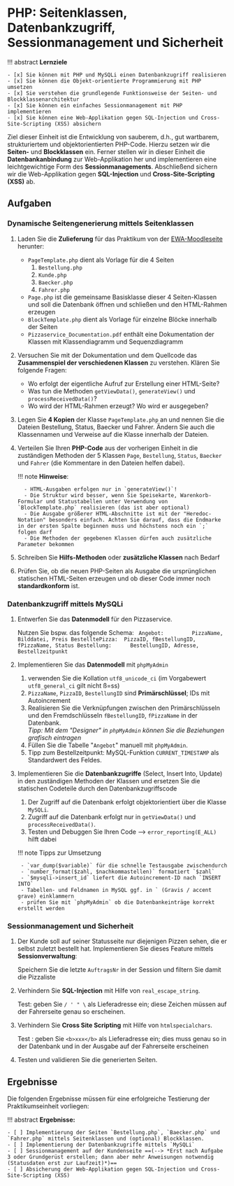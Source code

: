 # PHP: Seitenklassen, Datenbankzugriff, Sessionmanagement und Sicherheit

!!! abstract
    **Lernziele**

    - [x] Sie können mit PHP und MySQLi einen Datenbankzugriff realisieren
    - [x] Sie können die Objekt-orientierte Programmierung mit PHP umsetzen
    - [x] Sie verstehen die grundlegende Funktionsweise der Seiten- und Blockklassenarchitektur
    - [x] Sie können ein einfaches Sessionmanagement mit PHP implementieren
    - [x] Sie können eine Web-Applikation gegen SQL-Injection und Cross-Site-Scripting (XSS) absichern

Ziel dieser Einheit ist die Entwicklung von sauberem, d.h., gut wartbarem,  strukturiertem und objektorientierten PHP-Code. Hierzu setzen wir die **Seiten-** und **Blockklassen** ein. Ferner stellen wir in dieser Einheit die **Datenbankanbindung** zur Web-Applikation her und implementieren eine leichtgewichtige Form des **Sessionmanagements**. Abschließend sichern wir die Web-Applikation gegen **SQL-Injection** und **Cross-Site-Scripting (XSS)** ab. 

## Aufgaben

### Dynamische Seitengenerierung mittels Seitenklassen

1. Laden Sie die **Zulieferung** für das Praktikum von der [EWA-Moodleseite](https://lernen.h-da.de/course/view.php?id=6940) herunter:
      - `PageTemplate.php` dient als Vorlage für die 4 Seiten 
        1. `Bestellung.php`
        2. `Kunde.php`
        3. `Baecker.php`  
        4. `Fahrer.php`
      - `Page.php` ist die gemeinsame Basisklasse dieser 4 Seiten-Klassen und soll die Datenbank öffnen und schließen und den HTML-Rahmen erzeugen
      - `BlockTemplate.php` dient als Vorlage für einzelne Blöcke innerhalb der Seiten
      - `Pizzaservice_Documentation.pdf` enthält eine Dokumentation der Klassen mit Klassendiagramm und Sequenzdiagramm

2. Versuchen Sie mit der Dokumentation und dem Quellcode das **Zusammenspiel der verschiedenen Klassen** zu verstehen. Klären Sie folgende Fragen:
      - Wo erfolgt der eigentliche Aufruf zur Erstellung einer HTML-Seite?
      - Was tun die Methoden `getViewData()`, `generateView()` und `processReceivedData()`?
      - Wo wird der HTML-Rahmen erzeugt? Wo wird er ausgegeben?

3. Legen Sie **4 Kopien** der Klasse `PageTemplate.php` an und nennen Sie die Dateien Bestellung, Status, Baecker und Fahrer. Ändern Sie auch die Klassennamen und Verweise auf die Klasse innerhalb der Dateien.

4. Verteilen Sie Ihren **PHP-Code** aus der vorherigen Einheit in die zuständigen Methoden der 5 Klassen `Page`, `Bestellung`, `Status`, `Baecker` und `Fahrer` (die Kommentare in den Dateien helfen dabei).  

    !!! note
        **Hinweise**:

         - HTML-Ausgaben erfolgen nur in `generateView()`!
         - Die Struktur wird besser, wenn Sie Speisekarte, Warenkorb-Formular und Statustabellen unter Verwendung von `BlockTemplate.php` realisieren (das ist aber optional)
         - Die Ausgabe größerer HTML-Abschnitte ist mit der "Heredoc-Notation" besonders einfach. Achten Sie darauf, dass die Endmarke in der ersten Spalte beginnen muss und höchstens noch ein `;` folgen darf
         - Die Methoden der gegebenen Klassen dürfen auch zusätzliche Parameter bekommen

5. Schreiben Sie **Hilfs-Methoden** oder **zusätzliche Klassen** nach Bedarf

6. Prüfen Sie, ob die neuen PHP-Seiten als Ausgabe die ursprünglichen statischen HTML-Seiten erzeugen und ob dieser Code immer noch **standardkonform** ist.

         
    <!-- !!! note 
        **Hinweis**: Alle Seiten müssen **objektorientiert** unter Verwendung der gegebenen Templates ([Download](https://lernen.h-da.de/course/view.php?id=6940) von der EWA-Moodleseite) implementiert werden! -->

### Datenbankzugriff mittels MySQLi

1. Entwerfen Sie das **Datenmodell** für den Pizzaservice. 

    Nutzen Sie bspw. das folgende Schema:
       ``` 
       Angebot:         PizzaName, Bilddatei, Preis
       BestelltePizza:  PizzaID, fBestellungID, fPizzaName, Status
       Bestellung:      BestellungID, Adresse, Bestellzeitpunkt
       ```

2. Implementieren Sie das **Datenmodell** mit `phpMyAdmin`
      1. verwenden Sie die Kollation `utf8_unicode_ci` (im Vorgabewert `utf8_general_ci` gilt nicht ß=ss)
      2. `PizzaName`, `PizzaID`, `BestellungID` sind **Primärschlüssel**; IDs mit Autoincrement
      3. Realisieren Sie die Verknüpfungen zwischen den Primärschlüsseln und den Fremdschlüsseln `fBestellungID`, `fPizzaName` in der Datenbank.  
      *Tipp: Mit dem "Designer" in `phpMyAdmin` können Sie die Beziehungen grafisch eintragen*
      4. Füllen Sie die Tabelle "`Angebot`" manuell mit `phpMyAdmin`.
      5. Tipp zum Bestellzeitpunkt: MySQL-Funktion `CURRENT_TIMESTAMP` als Standardwert des Feldes.

3. Implementieren Sie die **Datenbankzugriffe** (Select, Insert Into, Update) in den zuständigen Methoden der Klassen und ersetzen Sie die statischen Codeteile durch den Datenbankzugriffscode
      1. Der Zugriff auf die Datenbank erfolgt objektorientiert über die Klasse `MySQLi`. 
      2. Zugriff auf die Datenbank erfolgt nur in `getViewData()` und `processReceivedData()`.
      3. Testen und Debuggen Sie Ihren Code --> `error_reporting(E_ALL)` hilft dabei

    !!! note
        Tipps zur Umsetzung
        
        - `var_dump($variable)` für die schnelle Testausgabe zwischendurch
        - `number_format($zahl, $nachkommastellen)` formatiert `$zahl`
        - `$mysqli->insert_id` liefert die Autoincrement-ID nach `INSERT INTO`
        - Tabellen- und Feldnamen in MySQL ggf. in ` (Gravis / accent grave) einklammern
        - prüfen Sie mit `phpMyAdmin` ob die Datenbankeinträge korrekt erstellt werden

      



 

### Sessionmanagement und Sicherheit

1. Der Kunde soll auf seiner Statusseite nur diejenigen Pizzen sehen, die er selbst zuletzt bestellt hat. Implementieren Sie dieses Feature mittels **Sessionverwaltung**:  

      Speichern Sie die letzte `AuftragsNr` in der Session und filtern Sie damit die Pizzaliste

2. Verhindern Sie **SQL-Injection** mit Hilfe von `real_escape_string`.  

      Test: geben Sie `/ ' " \` als Lieferadresse ein; diese Zeichen müssen auf der Fahrerseite genau so erscheinen.

3. Verhindern Sie **Cross Site Scripting** mit Hilfe von `htmlspecialchars`.  

      Test
      : geben Sie `<b>xxx</b>` als Lieferadresse ein; dies muss genau so in der Datenbank und in der Ausgabe auf der Fahrerseite erscheinen

4. Testen und validieren Sie die generierten Seiten.



## Ergebnisse

Die folgenden Ergebnisse müssen für eine erfolgreiche Testierung der Praktikumseinheit vorliegen:

!!! abstract
    __Ergebnisse:__

    - [ ] Implementierung der Seiten `Bestellung.php`, `Baecker.php` und `Fahrer.php` mittels Seitenklassen und (optional) Blockklassen.
    - [ ] Implementierung der Datenbankzugriffe mittels `MySQLi`
    - [ ] Sessionmanagement auf der Kundenseite ==(--> *Erst nach Aufgabe 3 oder Grundgerüst erstellen; dann aber mehr Anweisungen notwendig (Statusdaten erst zur Laufzeit)*)==
    - [ ] Absicherung der Web-Applikation gegen SQL-Injection und Cross-Site-Scripting (XSS)





